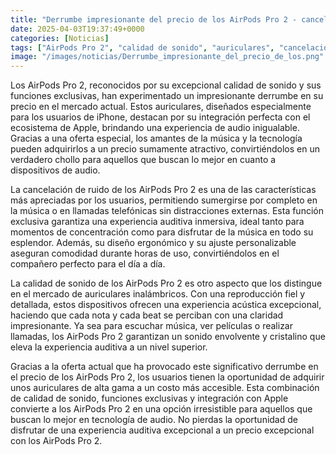 ```yaml
---
title: "Derrumbe impresionante del precio de los AirPods Pro 2 - cancelación de ruido y funciones exclusivas de sonido"
date: 2025-04-03T19:37:49+0000
categories: [Noticias]
tags: ["AirPods Pro 2", "calidad de sonido", "auriculares", "cancelación de ruido", "oferta especial", "tecnología de audio", "precio atractivo."]
image: "/images/noticias/Derrumbe_impresionante_del_precio_de_los.png"
---
```


Los AirPods Pro 2, reconocidos por su excepcional calidad de sonido y sus funciones exclusivas, han experimentado un impresionante derrumbe en su precio en el mercado actual. Estos auriculares, diseñados especialmente para los usuarios de iPhone, destacan por su integración perfecta con el ecosistema de Apple, brindando una experiencia de audio inigualable. Gracias a una oferta especial, los amantes de la música y la tecnología pueden adquirirlos a un precio sumamente atractivo, convirtiéndolos en un verdadero chollo para aquellos que buscan lo mejor en cuanto a dispositivos de audio.

La cancelación de ruido de los AirPods Pro 2 es una de las características más apreciadas por los usuarios, permitiendo sumergirse por completo en la música o en llamadas telefónicas sin distracciones externas. Esta función exclusiva garantiza una experiencia auditiva inmersiva, ideal tanto para momentos de concentración como para disfrutar de la música en todo su esplendor. Además, su diseño ergonómico y su ajuste personalizable aseguran comodidad durante horas de uso, convirtiéndolos en el compañero perfecto para el día a día.

La calidad de sonido de los AirPods Pro 2 es otro aspecto que los distingue en el mercado de auriculares inalámbricos. Con una reproducción fiel y detallada, estos dispositivos ofrecen una experiencia acústica excepcional, haciendo que cada nota y cada beat se perciban con una claridad impresionante. Ya sea para escuchar música, ver películas o realizar llamadas, los AirPods Pro 2 garantizan un sonido envolvente y cristalino que eleva la experiencia auditiva a un nivel superior.

Gracias a la oferta actual que ha provocado este significativo derrumbe en el precio de los AirPods Pro 2, los usuarios tienen la oportunidad de adquirir unos auriculares de alta gama a un costo más accesible. Esta combinación de calidad de sonido, funciones exclusivas y integración con Apple convierte a los AirPods Pro 2 en una opción irresistible para aquellos que buscan lo mejor en tecnología de audio. No pierdas la oportunidad de disfrutar de una experiencia auditiva excepcional a un precio excepcional con los AirPods Pro 2.
